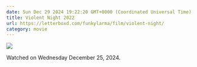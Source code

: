 ```yaml
---
date: Sun Dec 29 2024 19:22:20 GMT+0000 (Coordinated Universal Time)
title: Violent Night 2022
url: https://letterboxd.com/funkylarma/film/violent-night/
category: movie
---
```


![](https://a.ltrbxd.com/resized/film-poster/8/0/9/3/9/5/809395-violent-night-0-600-0-900-crop.jpg?v=9d0180c01a)

Watched on Wednesday December 25, 2024.

